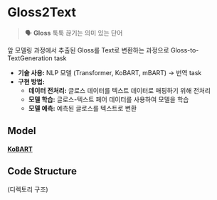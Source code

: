 # Gloss2Text
> 🗣️ **Gloss**
  > 툭툭 끊기는 의미 있는 단어

앞 모델링 과정에서 추출된 Gloss를 Text로 변환하는 과정으로 Gloss-to-TextGeneration task
  - **기술 사용:** NLP 모델 (Transformer, KoBART, mBART) → 번역 task
  - **구현 방법:**
    - **데이터 전처리:** 글로스 데이터를 텍스트 데이터로 매핑하기 위해 전처리
    - **모델 학습:** 글로스-텍스트 페어 데이터를 사용하여 모델을 학습
    - **모델 예측:** 예측된 글로스를 텍스트로 변환  

## Model 
#### [KoBART](Gloss2Text/KoBART)

#### [](Gloss2Text/KoBart)


## Code Structure
(디렉토리 구조)
